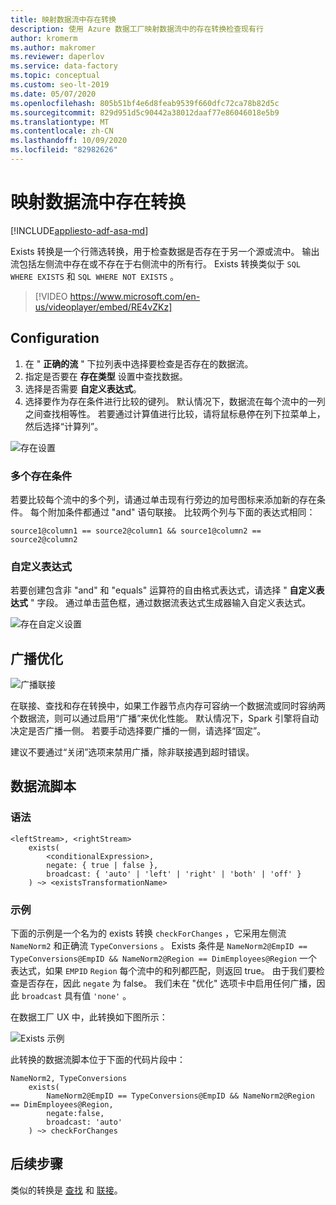 ```yaml
---
title: 映射数据流中存在转换
description: 使用 Azure 数据工厂映射数据流中的存在转换检查现有行
author: kromerm
ms.author: makromer
ms.reviewer: daperlov
ms.service: data-factory
ms.topic: conceptual
ms.custom: seo-lt-2019
ms.date: 05/07/2020
ms.openlocfilehash: 805b51bf4e6d8feab9539f660dfc72ca78b82d5c
ms.sourcegitcommit: 829d951d5c90442a38012daaf77e86046018e5b9
ms.translationtype: MT
ms.contentlocale: zh-CN
ms.lasthandoff: 10/09/2020
ms.locfileid: "82982626"
---
```

# <a name="exists-transformation-in-mapping-data-flow"></a>映射数据流中存在转换

[!INCLUDE[appliesto-adf-asa-md](includes/appliesto-adf-asa-md.md)]

Exists 转换是一个行筛选转换，用于检查数据是否存在于另一个源或流中。 输出流包括左侧流中存在或不存在于右侧流中的所有行。 Exists 转换类似于 ```SQL WHERE EXISTS``` 和 ```SQL WHERE NOT EXISTS``` 。

> [!VIDEO https://www.microsoft.com/en-us/videoplayer/embed/RE4vZKz]

## <a name="configuration"></a>Configuration

1. 在 " **正确的流** " 下拉列表中选择要检查是否存在的数据流。
1. 指定是否要在 **存在类型** 设置中查找数据。
1. 选择是否需要 **自定义表达式**。
1. 选择要作为存在条件进行比较的键列。 默认情况下，数据流在每个流中的一列之间查找相等性。 若要通过计算值进行比较，请将鼠标悬停在列下拉菜单上，然后选择“计算列”。

![存在设置](media/data-flow/exists.png "存在1")

### <a name="multiple-exists-conditions"></a>多个存在条件

若要比较每个流中的多个列，请通过单击现有行旁边的加号图标来添加新的存在条件。 每个附加条件都通过 "and" 语句联接。 比较两个列与下面的表达式相同：

`source1@column1 == source2@column1 && source1@column2 == source2@column2`

### <a name="custom-expression"></a>自定义表达式

若要创建包含非 "and" 和 "equals" 运算符的自由格式表达式，请选择 " **自定义表达式** " 字段。 通过单击蓝色框，通过数据流表达式生成器输入自定义表达式。

![存在自定义设置](media/data-flow/exists1.png "存在自定义")

## <a name="broadcast-optimization"></a>广播优化

![广播联接](media/data-flow/broadcast.png "广播联接")

在联接、查找和存在转换中，如果工作器节点内存可容纳一个数据流或同时容纳两个数据流，则可以通过启用“广播”来优化性能。 默认情况下，Spark 引擎将自动决定是否广播一侧。 若要手动选择要广播的一侧，请选择“固定”。

建议不要通过“关闭”选项来禁用广播，除非联接遇到超时错误。

## <a name="data-flow-script"></a>数据流脚本

### <a name="syntax"></a>语法

```
<leftStream>, <rightStream>
    exists(
        <conditionalExpression>,
        negate: { true | false },
        broadcast: { 'auto' | 'left' | 'right' | 'both' | 'off' }
    ) ~> <existsTransformationName>
```

### <a name="example"></a>示例

下面的示例是一个名为的 exists 转换 `checkForChanges` ，它采用左侧流 `NameNorm2` 和正确流 `TypeConversions` 。  Exists 条件是 `NameNorm2@EmpID == TypeConversions@EmpID && NameNorm2@Region == DimEmployees@Region` 一个表达式，如果 `EMPID` `Region` 每个流中的和列都匹配，则返回 true。 由于我们要检查是否存在，因此 `negate` 为 false。 我们未在 "优化" 选项卡中启用任何广播，因此 `broadcast` 具有值 `'none'` 。

在数据工厂 UX 中，此转换如下图所示：

![Exists 示例](media/data-flow/exists-script.png "Exists 示例")

此转换的数据流脚本位于下面的代码片段中：

```
NameNorm2, TypeConversions
    exists(
        NameNorm2@EmpID == TypeConversions@EmpID && NameNorm2@Region == DimEmployees@Region,
        negate:false,
        broadcast: 'auto'
    ) ~> checkForChanges
```

## <a name="next-steps"></a>后续步骤

类似的转换是 [查找](data-flow-lookup.md) 和 [联接](data-flow-join.md)。
